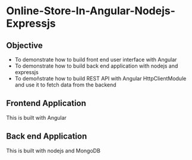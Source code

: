 # Online-Store-In-Angular-Nodejs-Expressjs

## Objective

* To demonstrate how to build front end user 
interface with Angular
* To demonstrate how to build back end application 
with nodejs and expressjs
* To demoñstrate how to build REST API  with 
Angular HttpClientModule and
use it to fetch data from the backend

## Frontend Application
This is built with Angular

## Back end Application
This is built with nodejs and MongoDB
